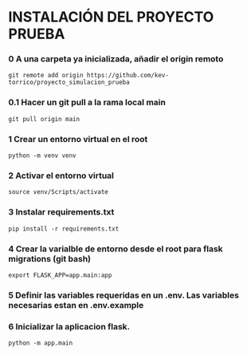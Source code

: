 # INSTALACIÓN DEL PROYECTO PRUEBA

### 0 A una carpeta ya inicializada, añadir el origin remoto

`git remote add origin https://github.com/kev-torrico/proyecto_simulacion_prueba`

### 0.1 Hacer un git pull a la rama local main

`git pull origin main`

### 1 Crear un entorno virtual en el root

`python -m venv venv`

### 2 Activar el entorno virtual

`source venv/Scripts/activate`

### 3 Instalar requirements.txt

`pip install -r requirements.txt`

### 4 Crear la varialble de entorno desde el root para flask migrations (git bash)

`export FLASK_APP=app.main:app`

### 5 Definir las variables requeridas en un .env. Las variables necesarias estan en .env.example

### 6 Inicializar la aplicacion flask.

`python -m app.main`
